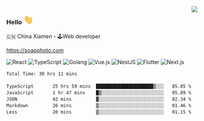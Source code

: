 <img align="right" src="https://github-readme-stats.vercel.app/api?username=yiiu&show_icons=false&bg_color=30,e96443,904e95&title_color=fff&text_color=fff" />

### Hello <img src="https://raw.githubusercontent.com/ABSphreak/ABSphreak/master/gifs/Hi.gif" width="26px" />
 
🇨🇳 China Xiamen・🕹Web developer

https://soapphoto.com

<p align="left"><img src="https://cdn.svgporn.com/logos/react.svg" alt="React" width="32" height="32"/> <img src="https://cdn.svgporn.com/logos/typescript-icon.svg" alt="TypeScript" width="32" height="32"/> <img src="https://cdn.svgporn.com/logos/gopher.svg" alt="Golang" width="32" height="32"/> <img src="https://cdn.svgporn.com/logos/vue.svg" alt="Vue.js" width="32" height="32"/> <img src="https://cdn.svgporn.com/logos/nestjs.svg" alt="NestJS" width="32" height="32"/> <img src="https://cdn.svgporn.com/logos/flutter.svg" alt="Flutter" width="32" height="32"/> <img src="https://cdn.svgporn.com/logos/nextjs-icon.svg" alt="Next.js" width="32" height="32"/></p>


<!--START_SECTION:waka-->

```txt
Total Time: 30 hrs 11 mins

TypeScript       25 hrs 59 mins  █████████████████████▒░░░   85.85 %
JavaScript       1 hr 47 mins    █▒░░░░░░░░░░░░░░░░░░░░░░░   05.89 %
JSON             42 mins         ▓░░░░░░░░░░░░░░░░░░░░░░░░   02.34 %
Markdown         26 mins         ▒░░░░░░░░░░░░░░░░░░░░░░░░   01.46 %
Less             20 mins         ▒░░░░░░░░░░░░░░░░░░░░░░░░   01.15 %
```

<!--END_SECTION:waka-->
